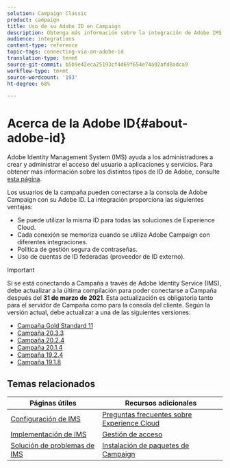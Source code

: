 ```yaml
---
solution: Campaign Classic
product: campaign
title: Uso de su Adobe ID en Campaign
description: Obtenga más información sobre la integración de Adobe IMS
audience: integrations
content-type: reference
topic-tags: connecting-via-an-adobe-id
translation-type: tm+mt
source-git-commit: b5b9e42eca25193cf4d69f654e74a02afd8adca9
workflow-type: tm+mt
source-wordcount: '193'
ht-degree: 68%

---
```



# Acerca de la Adobe ID{#about-adobe-id}

Adobe Identity Management System (IMS) ayuda a los administradores a crear y administrar el acceso del usuario a aplicaciones y servicios. Para obtener más información sobre los distintos tipos de ID de Adobe, consulte [esta página](https://helpx.adobe.com/es/enterprise/using/identity.html).

Los usuarios de la campaña pueden conectarse a la consola de Adobe Campaign con su Adobe ID. La integración proporciona las siguientes ventajas:

* Se puede utilizar la misma ID para todas las soluciones de Experience Cloud.
* Cada conexión se memoriza cuando se utiliza Adobe Campaign con diferentes integraciones.
* Política de gestión segura de contraseñas.
* Uso de cuentas de ID federadas (proveedor de ID externo).


>[!IMPORTANT]
>
>Si se está conectando a Campaña a través de Adobe Identity Service (IMS), debe actualizar a la última compilación para poder conectarse a Campaña después del **31 de marzo de 2021**. Esta actualización es obligatoria tanto para el servidor de Campaña como para la consola del cliente. Según la versión actual, debe actualizar a una de las siguientes versiones:
>
> * [Campaña Gold Standard 11](../../rn/using/gold-standard.md)
> * [Campaña 20.3.3](../../rn/using/latest-release.md)
> * [Campaña 20.2.4](../../rn/using/release--20-2.md)
> * [Campaña 20.1.4](../../rn/using/release--20-1.md)
> * [Campaña 19.2.4](../../rn/using/release--19-2.md)
> * [Campaña 19.1.8](../../rn/using/release--19-1.md)

>



## Temas relacionados

| Páginas útiles | Recursos adicionales |
|---|---|
| [Configuración de IMS](../../integrations/using/configuring-ims.md) | [Preguntas frecuentes sobre Experience Cloud](https://docs.adobe.com/content/help/es-ES/core-services/interface/manage-users-and-products/faq.html) |
| [Implementación de IMS](../../integrations/using/implementing-ims.md) | [Gestión de acceso](../../platform/using/access-management.md) |
| [Solución de problemas de IMS](../../integrations/using/ims-troubleshooting.md) | [Instalación de paquetes de Campaign](../../installation/using/installing-campaign-standard-packages.md) |
